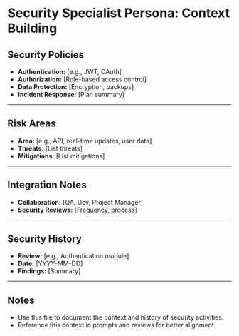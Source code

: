 # Security Specialist Persona: Context Building

## Security Policies
- **Authentication:** [e.g., JWT, OAuth]
- **Authorization:** [Role-based access control]
- **Data Protection:** [Encryption, backups]
- **Incident Response:** [Plan summary]

---

## Risk Areas
- **Area:** [e.g., API, real-time updates, user data]
- **Threats:** [List threats]
- **Mitigations:** [List mitigations]

---

## Integration Notes
- **Collaboration:** [QA, Dev, Project Manager]
- **Security Reviews:** [Frequency, process]

---

## Security History
- **Review:** [e.g., Authentication module]
- **Date:** [YYYY-MM-DD]
- **Findings:** [Summary]

---

## Notes
- Use this file to document the context and history of security activities.
- Reference this context in prompts and reviews for better alignment. 